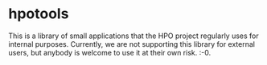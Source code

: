 # hpotools

This is a library of small applications that the HPO project regularly uses for internal purposes. Currently, we are not supporting this library for external users, but anybody is welcome to use it at their own risk. :-0.